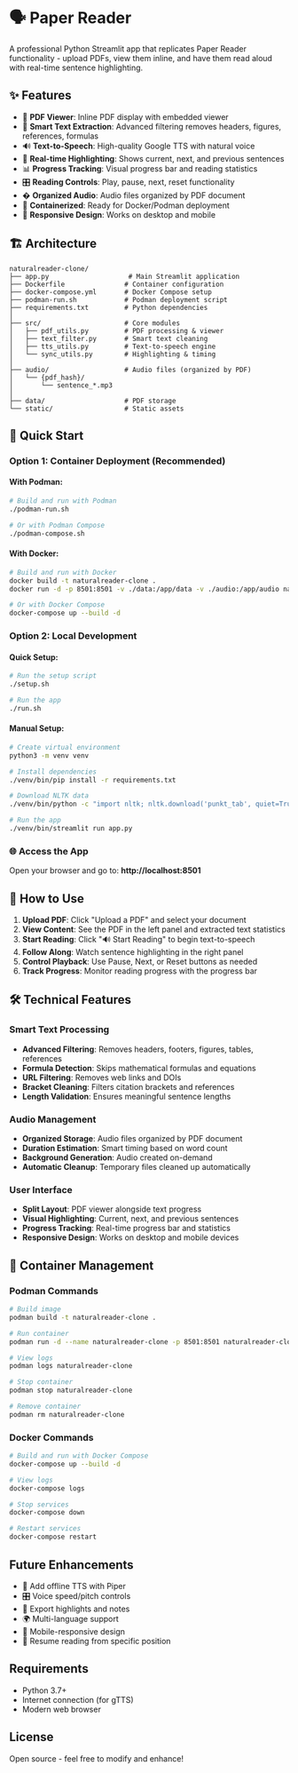 # 🗣️ Paper Reader

A professional Python Streamlit app that replicates Paper Reader functionality - upload PDFs, view them inline, and have them read aloud with real-time sentence highlighting.

## ✨ Features

- 📄 **PDF Viewer**: Inline PDF display with embedded viewer
- 🧠 **Smart Text Extraction**: Advanced filtering removes headers, figures, references, formulas
- 🔊 **Text-to-Speech**: High-quality Google TTS with natural voice
- 🎯 **Real-time Highlighting**: Shows current, next, and previous sentences
- 📊 **Progress Tracking**: Visual progress bar and reading statistics
- 🎛️ **Reading Controls**: Play, pause, next, reset functionality
- � **Organized Audio**: Audio files organized by PDF document
- 🐋 **Containerized**: Ready for Docker/Podman deployment
- 📱 **Responsive Design**: Works on desktop and mobile

## 🏗️ Architecture

```
naturalreader-clone/
├── app.py                    # Main Streamlit application
├── Dockerfile               # Container configuration
├── docker-compose.yml       # Docker Compose setup
├── podman-run.sh            # Podman deployment script
├── requirements.txt         # Python dependencies
│
├── src/                     # Core modules
│   ├── pdf_utils.py         # PDF processing & viewer
│   ├── text_filter.py       # Smart text cleaning
│   ├── tts_utils.py         # Text-to-speech engine
│   └── sync_utils.py        # Highlighting & timing
│
├── audio/                   # Audio files (organized by PDF)
│   └── {pdf_hash}/
│       └── sentence_*.mp3
│
├── data/                    # PDF storage
└── static/                  # Static assets
```

## 🚀 Quick Start

### Option 1: Container Deployment (Recommended)

#### With Podman:
```bash
# Build and run with Podman
./podman-run.sh

# Or with Podman Compose
./podman-compose.sh
```

#### With Docker:
```bash
# Build and run with Docker
docker build -t naturalreader-clone .
docker run -d -p 8501:8501 -v ./data:/app/data -v ./audio:/app/audio naturalreader-clone

# Or with Docker Compose
docker-compose up --build -d
```

### Option 2: Local Development

#### Quick Setup:
```bash
# Run the setup script
./setup.sh

# Run the app
./run.sh
```

#### Manual Setup:
```bash
# Create virtual environment
python3 -m venv venv

# Install dependencies
./venv/bin/pip install -r requirements.txt

# Download NLTK data
./venv/bin/python -c "import nltk; nltk.download('punkt_tab', quiet=True); nltk.download('punkt', quiet=True)"

# Run the app
./venv/bin/streamlit run app.py
```

### 🌐 Access the App

Open your browser and go to: **http://localhost:8501**

## 🎯 How to Use

1. **Upload PDF**: Click "Upload a PDF" and select your document
2. **View Content**: See the PDF in the left panel and extracted text statistics
3. **Start Reading**: Click "🔊 Start Reading" to begin text-to-speech
4. **Follow Along**: Watch sentence highlighting in the right panel
5. **Control Playback**: Use Pause, Next, or Reset buttons as needed
6. **Track Progress**: Monitor reading progress with the progress bar

## 🛠️ Technical Features

### Smart Text Processing
- **Advanced Filtering**: Removes headers, footers, figures, tables, references
- **Formula Detection**: Skips mathematical formulas and equations
- **URL Filtering**: Removes web links and DOIs
- **Bracket Cleaning**: Filters citation brackets and references
- **Length Validation**: Ensures meaningful sentence lengths

### Audio Management
- **Organized Storage**: Audio files organized by PDF document
- **Duration Estimation**: Smart timing based on word count
- **Background Generation**: Audio created on-demand
- **Automatic Cleanup**: Temporary files cleaned up automatically

### User Interface
- **Split Layout**: PDF viewer alongside text progress
- **Visual Highlighting**: Current, next, and previous sentences
- **Progress Tracking**: Real-time progress bar and statistics
- **Responsive Design**: Works on desktop and mobile devices

## 🐋 Container Management

### Podman Commands
```bash
# Build image
podman build -t naturalreader-clone .

# Run container
podman run -d --name naturalreader-clone -p 8501:8501 naturalreader-clone

# View logs
podman logs naturalreader-clone

# Stop container
podman stop naturalreader-clone

# Remove container
podman rm naturalreader-clone
```

### Docker Commands
```bash
# Build and run with Docker Compose
docker-compose up --build -d

# View logs
docker-compose logs

# Stop services
docker-compose down

# Restart services
docker-compose restart
```

## Future Enhancements

- 🎵 Add offline TTS with Piper
- 🎛️ Voice speed/pitch controls
- 💾 Export highlights and notes
- 🌍 Multi-language support
- 📱 Mobile-responsive design
- 🔄 Resume reading from specific position

## Requirements

- Python 3.7+
- Internet connection (for gTTS)
- Modern web browser

## License

Open source - feel free to modify and enhance!
